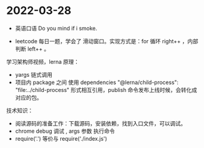 # 2022-03-28

* 英语口语 Do you mind if i smoke.

* leetcode 每日一题，学会了 滑动窗口。实现方式是：for 循环 right++ ，内部判断 left++ 。

学习架构师视频，lerna 原理：

* yargs 链式调用
* 项目内 package 之间 使用 dependencies "@lerna/child-process": "file:../child-process" 形式相互引用，publish 命令发布上线时候，会转化成对应的包。

技术知识：

* 阅读源码的准备工作：下载源码，安装依赖，找到入口文件，可以调试。
* chrome debug 调试 , args 参数 执行命令
* require('.') 等价与 require('./index.js')
